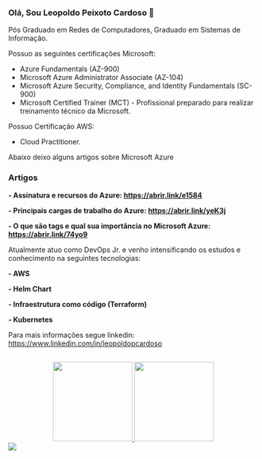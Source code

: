 ### Olá, Sou Leopoldo Peixoto Cardoso 👋 ###

Pós Graduado em Redes de Computadores, Graduado em Sistemas de Informação.

Possuo as seguintes certificações Microsoft:
 - Azure Fundamentals (AZ-900)
 -  Microsoft Azure Administrator Associate (AZ-104)
 -  Microsoft Azure Security, Compliance, and Identity Fundamentals (SC-900)
 -  Microsoft Certified Trainer (MCT) - Profissional preparado para realizar treinamento técnico da Microsoft.

Possuo Certificação AWS:
- Cloud Practitioner.



Abaixo deixo alguns artigos sobre Microsoft Azure

### Artigos ###
   
**- Assinatura e recursos do Azure: https://abrir.link/e1584**

**- Principais cargas de trabalho do Azure: https://abrir.link/yeK3j**

**- O que são tags e qual sua importância no Microsoft Azure: https://abrir.link/74yo9**

Atualmente atuo como DevOps Jr. e venho intensificando os estudos e conhecimento na seguintes tecnologias:

**- AWS**

**- Helm Chart**

**- Infraestrutura como código (Terraform)** 

**- Kubernetes**

Para mais informações segue linkedin: https://www.linkedin.com/in/leopoldopcardoso



  
  ##

<div align="center">
  <a href="https://github.com/leopoldocardoso">
  <img height="160em" src="https://github-readme-stats.vercel.app/api?username=leopoldocardoso&show_icons=true&theme=dark&include_all_commits=true&count_private=true"/>
  <img height="160em" src="https://github-readme-stats.vercel.app/api/top-langs/?username=leopoldocardoso&layout=compact&langs_count=7&theme=dark"/>
</div>
  
  <div> 
   <a href="https://www.linkedin.com/in/leopoldopcardoso" target="_blank"><img src="https://img.shields.io/badge/-LinkedIn-%230077B5?style=for-the-badge&logo=linkedin&logoColor=white" target="_blank"></a>
  
